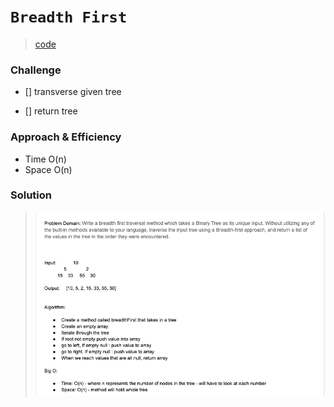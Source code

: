 # `Breadth First`

> [code](breadth-first.test.js)

### Challenge

- [] transverse given tree

- [] return tree

### Approach & Efficiency

- Time O(n)
- Space O(n)

### Solution

> ![White board](../../whiteboards/breadth-first.png)
